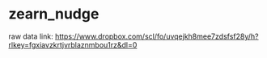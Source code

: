 # zearn_nudge
raw data link: https://www.dropbox.com/scl/fo/uvqejkh8mee7zdsfsf28y/h?rlkey=fgxiavzkrtjvrblaznmbou1rz&dl=0
